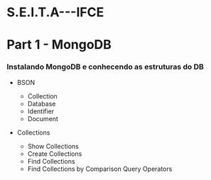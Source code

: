 # S.E.I.T.A---IFCE

# Part 1 - MongoDB
### Instalando MongoDB e conhecendo as estruturas do DB

* BSON
  * Collection
  * Database
  * Identifier
  * Document
  
* Collections
  * Show Collections
  * Create Collections
  * Find Collections
  * Find Collections by Comparison Query Operators
  
